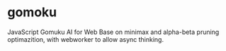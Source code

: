 # gomoku
JavaScript Gomuku AI for Web
Base on minimax and alpha-beta pruning optimazition, with webworker to allow async thinking.
